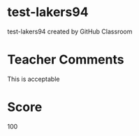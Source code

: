 # test-lakers94
test-lakers94 created by GitHub Classroom

# Teacher Comments
This is acceptable
# Score
100
